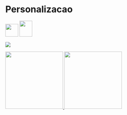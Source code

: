 # Personalizacao

<img src="https://cdn.jsdelivr.net/gh/devicons/devicon/icons/git/git-original.svg" width="40" height="40"/>

<img src="https://cdn.jsdelivr.net/gh/devicons/devicon/icons/python/python-original.svg" width="40" height="50"/>

<a href="https://instagram.com/erick__mmonteiro" target="_blank"><img src="https://img.shields.io/badge/-Instagram-%23E4405F?style=for-the-badge&logo=instagram&logoColor=white" target="_blank"></a>

<div>
<a href="https://github.com/ErickMMonteiro">
<img height="180em" src="https://github-readme-stats.vercel.app/api/top-langs/?username=ErickMMonteiro&layout=compact&langs_count=7&theme=dracula"/>
<img height="180em" src="https://github-readme-stats.vercel.app/api?username=ErickMmonteiro&show_icons=true&theme=dracula&include_all_commits=true&count_private=true"/>
</div>

